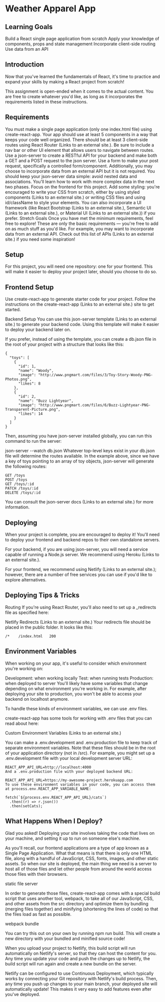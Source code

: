 
# Weather Apparel App

## Learning Goals

Build a React single page application from scratch
Apply your knowledge of components, props and state management
Incorporate client-side routing
Use data from an API

## Introduction

Now that you've learned the fundamentals of React, it's time to practice and expand your skills by making a React project from scratch!

This assignment is open-ended when it comes to the actual content. You are free to create whatever you'd like, as long as it incorporates the requirements listed in these instructions.

## Requirements

You must make a single page application (only one index.html file) using create-react-app.
Your app should use at least 5 components in a way that keeps your code well organized.
There should be at least 3 client-side routes using React Router (Links to an external site.). Be sure to include a nav bar or other UI element that allows users to navigate between routes.
Use a json-server to create a RESTful API for your backend and make both a GET and a POST request to the json server. Use a form to make your post request, specifically a controlled form/component. Additionally, you may choose to incorporate data from an external API but it is not required.
You should keep your json-server data simple: avoid nested data and associations. You'll learn how to work with more complex data in the next two phases. Focus on the frontend for this project.
Add some styling: you're encouraged to write your CSS from scratch, either by using styled components (Links to an external site.) or writing CSS files and using id/className to style your elements. You can also incorporate a UI framework (like React Bootstrap (Links to an external site.), Semantic UI (Links to an external site.), or Material UI (Links to an external site.)) if you prefer.
Stretch Goals
Once you have met the minimum requirements, feel free to explore! These are only the basic requirements — you're free to add on as much stuff as you'd like. For example, you may want to incorporate data from an external API. Check out this list of APIs (Links to an external site.) if you need some inspiration!

## Setup

For this project, you will need one repository: one for your frontend. This will make it easier to deploy your project later, should you choose to do so.

## Frontend Setup

Use create-react-app to generate starter code for your project. Follow the instructions on the create-react-app (Links to an external site.) site to get started.


Backend Setup
You can use this json-server template (Links to an external site.) to generate your backend code. Using this template will make it easier to deploy your backend later on.

If you prefer, instead of using the template, you can create a db.json file in the root of your project with a structure that looks like this:

```
{
  "toys": [
    {
      "id": 1,
      "name": "Woody",
      "image": "http://www.pngmart.com/files/3/Toy-Story-Woody-PNG-Photos.png",
      "likes": 8
    },
    {
      "id": 2,
      "name": "Buzz Lightyear",
      "image": "http://www.pngmart.com/files/6/Buzz-Lightyear-PNG-Transparent-Picture.png",
      "likes": 14
    }
  ]
}
```

Then, assuming you have json-server installed globally, you can run this command to run the server:

 json-server --watch db.json
Whatever top-level keys exist in your db.json file will determine the routes available. In the example above, since we have a key of toys pointing to an array of toy objects, json-server will generate the following routes:

```
GET /toys
POST /toys
GET /toys/:id
PATCH /toys/:id
DELETE /toys/:id
```

You can consult the json-server docs (Links to an external site.) for more information.

## Deploying

When your project is complete, you are encouraged to deploy it! You'll need to deploy your frontend and backend repos to their own standalone servers.

For your backend, if you are using json-server, you will need a service capable of running a Node.js server. We recommend using Heroku (Links to an external site.).

For your frontend, we recommend using Netlify (Links to an external site.); however, there are a number of free services you can use if you'd like to explore alternatives.

## Deploying Tips & Tricks

Routing
If you're using React Router, you'll also need to set up a _redirects file as specified here:

Netlify Redirects (Links to an external site.)
Your redirects file should be placed in the public folder. It looks like this:

```
/*    /index.html   200
```


## Environment Variables

When working on your app, it's useful to consider which environment you're working on:

Development: when working locally
Test: when running tests
Production: when deployed to server
You'll likely have some variables that change depending on what environment you're working in. For example, after deploying your site to production, you won't be able to access your backend on localhost anymore.

To handle these kinds of environment variables, we can use .env files.

create-react-app has some tools for working with .env files that you can read about here:

Custom Environment Variables (Links to an external site.)

You can make a .env.development and .env.production file to keep track of separate environment variables. Note that these files should be in the root of your application directory (not in /src). For example, you might set up a .env.development file with your local development server URL:

```
REACT_APP_API_URL=http://localhost:4000
And a .env.production file with your deployed backend URL:
```

```
REACT_APP_API_URL=https://my-awesome-project.herokuapp.com
To use these environment variables in your code, you can access them at process.env.REACT_APP_VARIABLE_NAME:

fetch(`${process.env.REACT_APP_API_URL}/cats`)
  .then((r) => r.json())
  .then(setCats);

```

## What Happens When I Deploy?

Glad you asked! Deploying your site involves taking the code that lives on your machine, and setting it up to run on someone else's machine.

As you'll recall, our frontend applications are a type of app known as a Single Page Application. What that means is that there is only one HTML file, along with a handful of JavaScript, CSS, fonts, images, and other static assets. So when our site is deployed, the main thing we need is a server to host all of those files and let other people from around the world access those files with their browsers.

static file server

In order to generate those files, create-react-app comes with a special build script that uses another tool, webpack, to take all of our JavaScript, CSS, and other assets from the src directory and optimize them by bundling (merging files together) and minifying (shortening the lines of code) so that the files load as fast as possible.

webpack bundle

You can try this out on your own by running npm run build. This will create a new directory with your bundled and minified source code!

When you upload your project to Netlify, this build script will run automatically on Netlify's server, so that they can host the content for you. Any time you update your code and push the changes up to Netlify, the build script will run again and create a new bundle on the server.

Netlify can be configured to use Continuous Deployment, which typically works by connecting your Git repository with Netlify's build process. Then, any time you push up changes to your main branch, your deployed site will automatically update! This makes it very easy to add features even after you've deployed.

<!-- 
MVP: (Minimum Variable Product)
User will be able to:
       C 
       R 
       U 
       D 
ROUTE & PURPOSE
1
2
3
4…
COMPONENTS
COMPONENT 1
COMPONENT 2
3…
Stretch goals:

shelbs wuz here

shelbes wuz here pt 2

THIS IS A CHANGE and another

and yet another

Our Weather Project -->